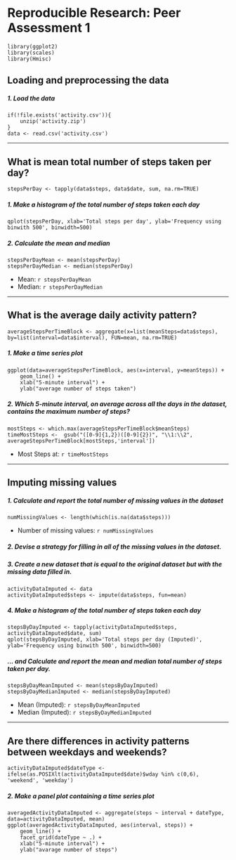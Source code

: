 # Reproducible Research: Peer Assessment 1

```{r, echo=FALSE, results='hide', warning=FALSE, message=FALSE}
library(ggplot2)
library(scales)
library(Hmisc)
```

## Loading and preprocessing the data
##### 1. Load the data 
```{r, results='markup', warning=TRUE, message=TRUE}
if(!file.exists('activity.csv')){
    unzip('activity.zip')
}
data <- read.csv('activity.csv')
```

-----

## What is mean total number of steps taken per day?
```{r}
stepsPerDay <- tapply(data$steps, data$date, sum, na.rm=TRUE)
```

##### 1. Make a histogram of the total number of steps taken each day
```{r}
qplot(stepsPerDay, xlab='Total steps per day', ylab='Frequency using binwith 500', binwidth=500)
```

##### 2. Calculate the mean and median 
```{r}
stepsPerDayMean <- mean(stepsPerDay)
stepsPerDayMedian <- median(stepsPerDay)
```
* Mean: `r stepsPerDayMean`
* Median:  `r stepsPerDayMedian`

-----

## What is the average daily activity pattern?
```{r}
averageStepsPerTimeBlock <- aggregate(x=list(meanSteps=data$steps), by=list(interval=data$interval), FUN=mean, na.rm=TRUE)
```

##### 1. Make a time series plot
```{r}
ggplot(data=averageStepsPerTimeBlock, aes(x=interval, y=meanSteps)) +
    geom_line() +
    xlab("5-minute interval") +
    ylab("average number of steps taken") 
```

##### 2. Which 5-minute interval, on average across all the days in the dataset, contains the maximum number of steps?
```{r}
mostSteps <- which.max(averageStepsPerTimeBlock$meanSteps)
timeMostSteps <-  gsub("([0-9]{1,2})([0-9]{2})", "\\1:\\2", averageStepsPerTimeBlock[mostSteps,'interval'])
```

* Most Steps at: `r timeMostSteps`

----

## Imputing missing values
##### 1. Calculate and report the total number of missing values in the dataset 
```{r}
numMissingValues <- length(which(is.na(data$steps)))
```

* Number of missing values: `r numMissingValues`

##### 2. Devise a strategy for filling in all of the missing values in the dataset.
##### 3. Create a new dataset that is equal to the original dataset but with the missing data filled in.
```{r}
activityDataImputed <- data
activityDataImputed$steps <- impute(data$steps, fun=mean)
```


##### 4. Make a histogram of the total number of steps taken each day 
```{r}
stepsByDayImputed <- tapply(activityDataImputed$steps, activityDataImputed$date, sum)
qplot(stepsByDayImputed, xlab='Total steps per day (Imputed)', ylab='Frequency using binwith 500', binwidth=500)
```

##### ... and Calculate and report the mean and median total number of steps taken per day. 
```{r}
stepsByDayMeanImputed <- mean(stepsByDayImputed)
stepsByDayMedianImputed <- median(stepsByDayImputed)
```
* Mean (Imputed): `r stepsByDayMeanImputed`
* Median (Imputed):  `r stepsByDayMedianImputed`


----

## Are there differences in activity patterns between weekdays and weekends?



```{r}
activityDataImputed$dateType <-  ifelse(as.POSIXlt(activityDataImputed$date)$wday %in% c(0,6), 'weekend', 'weekday')
```

##### 2. Make a panel plot containing a time series plot

```{r}
averagedActivityDataImputed <- aggregate(steps ~ interval + dateType, data=activityDataImputed, mean)
ggplot(averagedActivityDataImputed, aes(interval, steps)) + 
    geom_line() + 
    facet_grid(dateType ~ .) +
    xlab("5-minute interval") + 
    ylab("avarage number of steps")
```


